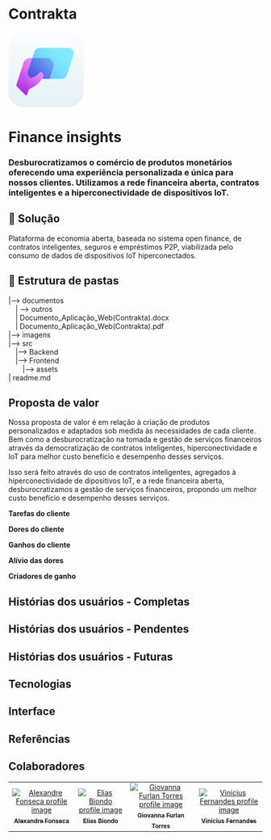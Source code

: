 # Contrakta

![Logo da Equipe](https://github.com/Contrakta/front-end/blob/main/imagens/Logotipo.png?raw=true)

# Finance insights
### Desburocratizamos o comércio de produtos monetários oferecendo uma experiência personalizada e única  para nossos clientes. Utilizamos a rede financeira aberta, contratos inteligentes e a hiperconectividade de dispositivos IoT.

## 📝 Solução 

Plataforma de economia aberta, baseada no sistema open finance, de contratos inteligentes, seguros e empréstimos P2P, viabilizada pelo consumo de dados de dispositivos IoT hiperconectados.

## 📁 Estrutura de pastas
  
 |--> documentos<br>
  &emsp;| --> outros <br>
  &emsp;| Documento_Aplicação_Web(Contrakta).docx<br>
  &emsp;| Documento_Aplicação_Web(Contrakta).pdf<br>
|--> imagens<br>
|--> src<br>
  &emsp;|--> Backend<br>
  &emsp;|--> Frontend<br>
  &emsp;&emsp;|--> assets<br>
| readme.md<br>
 
 ## Proposta de valor
 
 Nossa proposta de valor é em relação à criação de produtos personalizados e adaptados sob medida às necessidades de cada cliente. Bem como a desburocratização na tomada e gestão de serviços financeiros através da democratização de contratos inteligentes, hiperconectividade e IoT para melhor custo benefício e desempenho desses serviços.

Isso será feito através do uso de contratos inteligentes, agregados à hiperconectividade de dipositivos IoT, e a rede financeira aberta, desburocratizamos a gestão de serviços financeiros, propondo um melhor custo benefício e desempenho desses serviços.
 
<b>Tarefas do cliente</b>
 
<b>Dores do cliente</b>
 
<b>Ganhos do cliente</b>
 
<b>Alívio das dores</b>
 
<b>Criadores de ganho</b>
 
## Histórias dos usuários - Completas
 
## Histórias dos usuários - Pendentes
  
## Histórias dos usuários - Futuras

## Tecnologias 

## Interface

## Referências 

## Colaboradores 

<table>
  <tr>
    <td align="center">
      <a href="https://www.linkedin.com/in/alexandrefonseca00/">
        <img src="https://media-exp1.licdn.com/dms/image/C4E03AQGklUF0D4eLUQ/profile-displayphoto-shrink_200_200/0/1657313485534?e=1669248000&v=beta&t=kBmF_DjFDSCVMUy2bw7jPTixyJMbI8ULHSjEwBU6U9w" width="100px;" alt="Alexandre Fonseca profile image"/><br>
        <sub>
          <b>Alexandre Fonseca</b>
        </sub>
      </a>
    </td>
    <td align="center">
      <a href="https://www.linkedin.com/in/eliasbiondo/">
        <img src="https://avatars.githubusercontent.com/u/64558682?v=4" width="100px;" alt="Elias Biondo profile image"/><br>
        <sub>
          <b>Elias Biondo</b>
        </sub>
      </a>
    </td>
    <td align="center">
      <a href="https://www.linkedin.com/in/giovanna-furlan-torres-378316182/">
        <img src="https://avatars.githubusercontent.com/u/99223562?v=4" width="100px;" alt="Giovanna Furlan Torres profile image"/><br>
        <sub>
          <b>Giovanna Furlan Torres</b>
        </sub>
      </a>
    </td>
    <td align="center">
      <a href="https://www.linkedin.com/in/vinicius-oliveira-fernandes-627b68168/">
        <img src="https://media-exp1.licdn.com/dms/image/C4D03AQFFmBs4iwskdQ/profile-displayphoto-shrink_200_200/0/1603804392761?e=1669248000&v=beta&t=H4ZqakQh19r0-Z_HlRmZmdPxji8U5pibEnT0nhzPxgA" width="100px;" alt="Vinicius Fernandes profile image"/><br>
        <sub>
          <b>Vinicius Fernandes</b>
        </sub>
      </a>
    </td>
  </tr>
</table>

 
 
